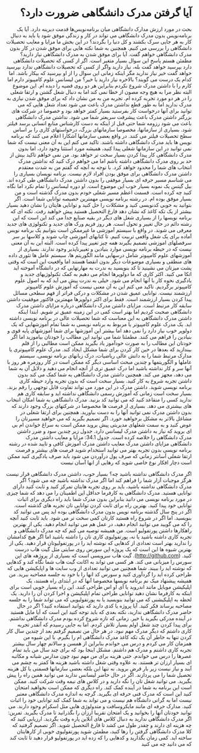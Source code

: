 <div dir='rtl'>
  <h1>آیا گرفتن مدرک دانشگاهی ضرورت دارد؟</h1>
  <p>
  بحث در مورد ارزش مدارک دانشگاهی میان برنامه‌نویس‌ها قدمت دیرینه دارد. آیا یک برنامه‌نویس بدون مدرک دانشگاهی می تواند در کار و زندگی موفق شود یا باید به دنبال کار به هر جایی سرک بکشند و کل دنیا را بگردند؟
در این بخش ما مزایا و معایب تحصیلات دانشگاهی را بررسی می کنیم. همچنین به شما نکته هایی برای موفق شدن در کار بدون مدرک دانشگاهی خواهم گفت.
آیا برای موفق شدن به مدرک دانشگاهی نیاز دارید؟
مطمئن هستم پاسخ این سوال بسیار متغیر است. اگر از کسی که تحصیلات دانشگاهی دارد بپرسید خواهد گفت بله، نیاز دارید واگر از کسی که تحصیلات دانشگاهی ندارد بپرسید خواهد گفت خیر نیاز ندارید مگر اینکه زمانی این سوال را از او بپرسید که بیکار باشد. اما کدام یک درست می گویند؟ بالاخره نیاز دارید یا خیر؟
من لیسانس علوم کامپیوتر دارم اما کارم را با داشتن مدرک شروع نکردم بنابراین هر دو روی قضیه را دیده ام. این موضوع البته نظر مرا به هیچ وجه مصون از خطا نمی کند اما به دنبال شغل گشتن و ارتقا شغلی را در هر دو مورد تجربه کرده ام.
تجربه من به من نشان داد که برای موفق شدن نیازی به مدرک ندارید اما به طور قطع نداشتن مدرک باعث می شود تعداد شغل هایی که می توانید برای آنها درخواست کار بفرستید بسیار کمتر خواهد بود و خصوصا در شرکت های بزرگتر داشتن مدرک باعث پیشرفت سریعتر شما می شود. نداشتن مدرک دانشگاهی باعث می شود رزومه شما حتی قبل از اینکه به دست کارشناس منابع انسانی برسد فیلتر شود. بسیاری از سازمانها، مخصوصا سازمانهای بزرگ، درخواستهای کاری را بر اساس سطح تحصیلات فیلتر می کنند. در واقع بعضی سازمانها آشکارا اعلام می کنند که برنامه نویس ها باید مدرک دانشگاهی داشته باشند. تاکید می کنم این به آن معنی نیست که شما نمی توانید در این سازمانها شغلی پیدا کنید، همیشه مورد استثنا وجود دارد، اما بدون مدرک دانشگاهی کار پیدا کردن بسیار سخت تر خواهد بود.
من نمی خواهم تاکید بیش از حد بر روی مدرک دانشگاهی داشته باشم اما می خواهم درک کنید که نداشتن مدرک انتخاب های شما را محدود خواهد کرد. با توجه به آنچه که گفتم من به شدت معتقدم داشتن مدرک دانشگاهی برای موفق بودن افراد لازم نیست.
برنامه نویسان بسیاری را می شناسم مسیر حرفه ای بسیار موفقی را بدون داشتن مدرک دانشگاهی طی کرده اند. بیل گیتس یک نمونه بسیار خوب این موضوع است. او دوره لیسانس را تمام نکرد اما نگاه کنید چه کرده است. قسمت اعظم مسیر شغلی خودم بدون مدرک گذشته است و من بسیار موفق بوده ام. در رشته برنامه نویسی مهمترین خصیصه توانایی شما است. اگر بتوانید به خوبی کدنویسی کنید و مشکلات را حل کنید و توانایی هایتان را نشان دهید بسیار بیشتر از یک تکه کاغذ که نشان دهد فارغ التحصیل هستید پیش خواهید رفت.
نکته ای که برنامه نویسها را از بسیاری شغل های دیگر در بقیه صنایع جدا می کند این است که این رشته دائم در حال تغییر و تحول است. هر روز فریم ورک های جدید و تکنولوژی های جدید معرفی می شوند. در واقع با سیستم آموزشی ما غیرممکن است بتوانیم یک برنامه نویس آماده برای یک شغل واقعی تربیت کنیم. تا کتابهای آموزشی چاپ شوند و کلاسها بر سر سرفصلهای اموزشی تصمیم بگیرند همه چیز تغییر پیدا کرده است.
البته این به آن معنی نیست که در حیطه برنامه نویسی موارد بنیادین و تغییرناپذیر وجود ندارند. بسیاری از آموزشهای علوم کامپیوتر شامل درسهایی مانند الگوریتم ها، سیستم عامل ها تئوری داده های منطقی و بسیاری موضوعات دیگر بدون انقضا هستند اما واقعیت این است که وقتی پشت میزتان می نشینید تا کد بنویسید به ندرت به مهارتهایی که در دانشگاه آموخته اید اتکا می کنید. اکثر کاری که ما دولوپرها انجام می دهیم به کمک تکنولوژیهای جدید و یادگیری نحوه کار با آنها انجام می شود. خیلی به ندرت پیش می آید که به اصول علوم کامپیوتر برگردیم.
تاکید می کنم این به آن معنی نیست که آموزش علوم کامپیوتر ارزشمند نیست. توانایی عمیق شدن در مشکلات و درکی فراتر از فهم سطحی مسائل پیدا کردن بسیار ارزشمند است. فقط برای اکثر دولوپرها مهمترین فاکتور موفقیت داشتن سابقه کار مرتبط است.
مزایای داشتن مدرک دانشگاهی
درباره مزایای داشتن مدرک دانشگاهی صحبت کردیم اما بهتر است کمی در این زمینه عمیق تر شویم.
ابتدا اینکه داشتن مدرک دانشگاهی به این معناست که شما تحصیلات عالی در برنامه نویسی داشته اید. یک مدرک علوم کامپیوتر یا مربوط به برنامه نویسی به شما تمام آموزشهایی که یک دولوپر خوب نیاز دارد را نمی دهد اما بیشتر این آموزشها برای شما آموزشهای پایه قوی و بنیادین را فراهم می کنند. 
مطمئنا شما می توانید این مطالب را خودتان بیاموزید اما اگر خودتان این مطالب را به صورت خودآموز یاد بگیرید ممکن است مطالبی را از قلم بیندازید که بعدها در حین کار کردن برای شما مشکل ایجاد کند. مدرک علوم کامپیوتری یا مدارک مرتبط شما را به دانش عالی ریاضیات، درک زبانهای برنامه نویسی، سیستم عاملها و الگوریتمها و چندین مبحث اساسی دیگر که ممکن است در کار روزمره هر روز با آنها سر و کار نداشته باشید اما درک عمیق تری از آنچه انجام می دهید و دلایل آن به شما می دهد، مجهز می کند.
همچنین داشتن مدرک دانشگاهی به شما کمک می کند بدون داشتن تجربه شروع به کار کنید. بسیار سخت است که بدون تجربه وارد حیطه کاری برنامه نویسی شوید. داشتن مدرک در این مورد می تواند تفاوت قابل توجهی را رقم بزند. بسیار سخت است زمانی که آموزش رسمی دانشگاهی نداشته اید و سابقه کاری هم ندارید کسی را متقاعد کنید که می توانید کد بزنید.
مدرک دانشگاهی به شما امکان انتخاب های بیشتری می دهد. بسیاری از فرصت ها مخصوصا در شرکتهای بزرگ وجود دارند که بدون داشتن مدرک نمی توانید آنها را به دست بیاورید. همچنین برای ارتقا شغلی در مشاغل بالاتر به مشکل برخواهید خورد. اگر تصمیم بگیرید که می خواهید مسیرتان را عوض کنید و به سمت شغلهای مدیریتی پیش بروید ممکن است به سراغ خواندن ام بی ای بروید که نیاز به داشتن مدرک لیسانس دارد. جدول زیر چندین سود و ضرر داشتن مدرک دانشگاهی را خلاصه کرده است.
جدول 34.1: مزایا و معایب داشتن مدرک دانشگاهی
مزایای داشتن مدرک
معایب داشتن مدرک
آموزش کافی و تایید شده در رشته برنامه نویسی
بدون تجربه بهتر می توانید استخدام شوید
فرصت های بیشتر و فرصت ارتقا شغلی آسانتر
زمانی که صرف پول درآوردن می شود باید صرف یادگیری کنید
ممکن است دچار افکار نوع خاصی شوید که رهایی از انها آسان نیست


اگر مدرک دانشگاهی نداشته باشید چه؟
بسیار خوب، داشتن مدرک دانشگاهی قرار نیست هرگز موجبات آزار شما را فراهم کند اما اگر مدرک نداشته باشید چه می شود؟
اگر مدرک دانشگاهی نداشته باشید، باید بر روی تجربه هایتان تمرکز کنید و ثابت کنید دارای توانایی هستید. مدرک دانشگاهی به کارفرما حداقل این اطمینان را می دهد که شما چیزی در مورد برنامه نویسی می دانید بنابراین بدون مدرک شما باید راه دیگری برای اثبات توانایی خود پیدا کنید.
بهترین راه برای ثابت کردن توانایی تان تجربه های گذشته است. اگر در پنج سال گذشته برنامه نویس بدون مدرک دانشگاهی بوده اید پس می توانید کد بنویسید. اما اگر در شروع راه هستید کارتان کمی سخت تر می شود. باید ثابت کنید آنچه را که می گویید می توانید انجام دهید، در عمل هم می توانید انجام دهید. یکی از بهترین راهکارها داشتن پورتفولیو است.
من همیشه توصیه می کنم که چه مدرک دانشگاهی و تجربه کاری داشته باشید یا نه، پورتفولیوی کاری تان را داشته باشید اما اگر هیچ کدامشان را ندارید بهتر است تعدادی از کدهایی که نوشته اید را در پورتفولیوتان قرار دهید. یکی از بهترین شیوه ها این است که یک پروژه اپن سورس روی سایتی مثل گیت هاب درست کنید. (http://github.com). گیت هاب سرویسی است که بسیاری از پروژهه های اپن سورس را میزبانی می کند. هر کسی می تواند به اکانت گیت هاب شما نگاه کند و کدهایی که نوشته اید را ببیند.
شما همچنین می توانید تعدادی از وب سایت ها و اپایکیشن هایی که طراحی کرده اید را گردآوری کنید و سورس کد انها را با خود به جلسه مصاحبه ببرید. من همیشه پیشنهاد میک نم برنامه نویسها مخصوصا آنها که در ابتدای راه هستند، یک اپلیکیشن موبایل مانند اندروید یا آی او اس طراحی کنند. این راه بسیار خوبی است برای اینکه به کارفرما نشان دهید توانایی طراحی تمام اپلیکیشن و اجرا کردن آن را دارید.
یک لحظه به اپلیکیشنی که می توانید بنویسید یا به پورتفولیویی که می تواند شما را به جلسه مصاحبه برساند فکر کنید. آیا پروژه یا کدی دارید که بتوانید استفاده کنید؟
اگر در حال حاضر مدرک دانشگاهی ندارید، نکته بعدی که باید توجه کنید این است که آیا مایل هستید در آینده مدرکی بگیرید یا خیر. زمانی که تازه شروع کرده بودم مدرک دانشگاهی نداشتم. برای پیدا کردن چند شغل اولم بسیار تلاش کردم. اما به جایی رسیدم که آنقدر تجربه کاری داشتم که دیگر مدرک مهم نبود. در هر حال من تصمیم گرفتم بعد از چندین سال کار کردن تنها به خاطر آن یک تکه کاغذ مدرک دانشگاهی ام را بگیرم. با این شیوه من همزمان کار می کردم و درس می خواندم بنابراین از همسن و سالانم چهار سال بیشتر تجربه کاری داشتم و مدرک هم داشتم. مشکل اینجا بود که برای چند سال من باید تمام عصرها را درس می خواندم. حتی هزینه برای من مهم نبود چون مدارس شبانه و مکاتبه ای بسیار ارزان تر هستند. به علاوه وقتی شغل داشته باشید هزینه ها کمتر به چشم می آیند و نیاز نیست زیر بار قرض بروید. نه تنها این بلکه بعضی سازمانها قسمتی یا کل هزینه تحصیل شما را می پردازند.
اگر در حال حاضر لیسانس ندارید می توانید همین راه را پیش بگیرید. می توانید شغل تان را نگه دارید و در کلاس های نیمه وقت شرکت کنید. ممکن است این برنامه به شما در آینده کمک کند.
راه دیگری که ممکن است بخواهید امتحان کنید این است که مدرک فنی حرفه ای بگیرید. گرچه به اندازه مدرک دانشگاهی معتبر نیست اما به گرانی دانشگاه هم نیست  و می تواند به شما کمک کند توانایی خود را اثبات کنید. مدارک حرفه ای مانند مایکروسافت و متدولوژی هایی مثل اسکرام وجود دارند. می توانید خودتان آنها را بخوانید و یک امتحان تقریبا ارزان را بگذرانید تا مدرک بگیرید.
تمرین:
اگر مدرک دانشگاهی ندارید به دنبال کلاس های آنلاین پاره وقت بگردید. ارزیابی کنید که چه هزینه ای دارند و چقدر طول می کشد تا فارغ التحصیل شوید.
 اگر تصمیم گرفتید که کلا مدرک دانشگاهی گرفتن را رها کنید، مطمئن شوید پورتفولیوی خوبی از کارهایتان ساخته اید. کمی زمان بگذارید و کدهایی را که زده اید در پورتفولیو قرار دهید تا ثابت کند که می دانید چه می کنید



  </p>
</div>

